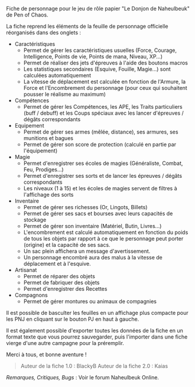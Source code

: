 ﻿
Fiche de personnage pour le jeu de rôle papier "Le Donjon de Naheulbeuk" de Pen of Chaos.

La fiche reprend les éléments de la feuille de personnage officielle réorganisés dans des onglets :

- Caractéristiques
	* Permet de gérer les caractéristiques usuelles (Force, Courage, Intelligence, Points de vie, Points de mana, Niveau, XP...)
	* Permet de réaliser des jets d'épreuves à l'aide des boutons macros
	* Les statistiques secondaires (Esquive, Fouille, Magie...) sont calculées automatiquement
	* La vitesse de déplacement est calculée en fonction de l'Armure, la Force et l'Encombrement du personnage (pour ceux qui souhaitent pousser le réalisme au maximum)
- Compétences
	* Permet de gérer les Compétences, les APE, les Traits particuliers (buff / debuff) et les Coups spéciaux avec les lancer d'épreuves / dégâts correspondants
- Equipement
	* Permet de gérer ses armes (mêlée, distance), ses armures, ses munitions et bagues
	* Permet de gérer son score de protection (calculé en partie par l'équipement)
- Magie
	* Permet d'enregistrer ses écoles de magies (Généraliste, Combat, Feu, Prodiges...)	
	* Permet d'enregistrer ses sorts et de lancer les épreuves / dégâts correspondants
	* Les niveaux (1 à 15) et les écoles de magies servent de filtres à l'affichage des sorts
- Inventaire
	* Permet de gérer ses richesses (Or, Lingots, Billets)
	* Permet de gérer ses sacs et bourses avec leurs capacités de stockage
	* Permet de gérer son inventaire (Matériel, Butin, Livres...)
	* L'encombrement est calculé automatiquement en fonction du poids de tous les objets par rapport à ce que le personnage peut porter (origine) et la capacité de ses sacs.
	* Un sac plein affichera un message d'avertissement.
	* Un personnage encombré aura des malus à la vitesse de déplacement et à l'esquive.
- Artisanat
	* Permet de réparer des objets
	* Permet de fabriquer des objets
	* Permet d'enregistrer des Recettes
- Compagnons
	* Permet de gérer montures ou animaux de compagnies

Il est possible de basculter les feuilles en un affichage plus compacte pour les PNJ en cliquant sur le bouton PJ en haut à gauche.

Il est également possible d'exporter toutes les données de la fiche en un format texte que vous pourrez sauvegarder, puis l'importer dans une fiche vierge d'une autre campagne pour la préremplir.

Merci à tous, et bonne aventure !

> Auteur de la fiche 1.0 : BlackyB
> Auteur de la fiche 2.0 : Kaias

*_Remarques, Critiques, Bugs_* : Voir le forum Naheulbeuk Online.